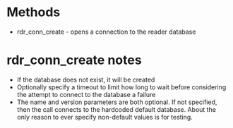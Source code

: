 
# Methods

* rdr_conn_create - opens a connection to the reader database

# rdr_conn_create notes

* If the database does not exist, it will be created
* Optionally specify a timeout to limit how long to wait before considering the attempt to connect to the database a failure
* The name and version parameters are both optional. If not specified, then the call connects to the hardcoded default database. About the only reason to ever specify non-default values is for testing.
